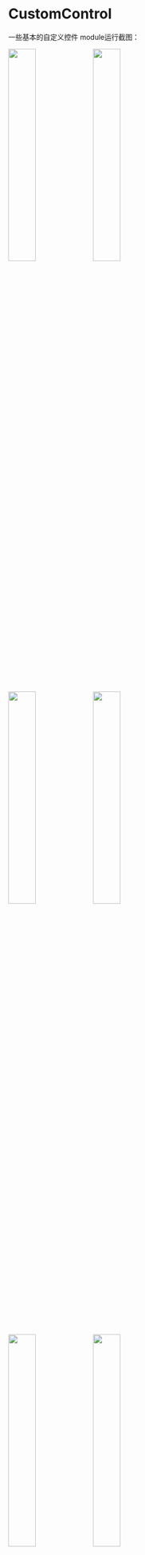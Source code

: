 # CustomControl
一些基本的自定义控件
module运行截图：
<div>
<img src="https://images.cnblogs.com/cnblogs_com/dearnotes/1639494/o_200202081324b.gif" width="33%"/>
<img src="https://images.cnblogs.com/cnblogs_com/dearnotes/1639494/o_200202081346c.gif" width="33%"/>
<img src="https://images.cnblogs.com/cnblogs_com/dearnotes/1639494/o_2002021217596%200.png" width="33%"/>
<img src="https://images.cnblogs.com/cnblogs_com/dearnotes/1639494/o_200202081355d.gif" width="33%"/> 
<img src="https://images.cnblogs.com/cnblogs_com/dearnotes/1639494/o_2002021217525%201.png" width="33%"/> 
<img src="https://github.com/wind2048/CustomControl/blob/master/image/e.gif?raw=true" width="33%"/>
<img src="https://images.cnblogs.com/cnblogs_com/dearnotes/1639494/o_200202081419f.gif" width="33%"/>
<img src="https://images.cnblogs.com/cnblogs_com/dearnotes/1639494/o_200202081433g.gif" width="33%"/>
<img src="https://img2018.cnblogs.com/blog/1534790/201912/1534790-20191220162143951-1509633311.gif" width="33%"/>
</div>

